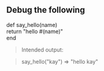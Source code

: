 ## Debug the following

def say_hello(name)<br/>
   return "hello #(name)"<br/>
end

> Intended output:

> say_hello("kay")
> => "hello kay"
